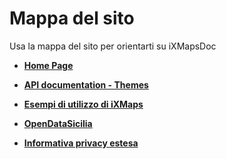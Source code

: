  # Mappa del sito
 Usa la mappa del sito per orientarti su iXMapsDoc
 
 <ul>
    <li><a href="http://ixmapsdoc.opendatasicilia.it/it/latest/"><strong>Home Page</strong></a></li>
  </ul>
<ul>
    <li><a href="http://ixmapsdoc.opendatasicilia.it/it/latest/api/api.html"><strong>API documentation - Themes</strong></a></li>
  </ul>
<ul>
    <li><a href="hhttp://ixmapsdoc.opendatasicilia.it/it/latest/esempi/esempi.html"><strong>Esempi di utilizzo di iXMaps</strong></a></li>
  </ul>
<ul>	
    <li><a href="http://ixmapsdoc.opendatasicilia.it/it/latest/ods.html"><strong>OpenDataSicilia</strong></a></li>
  </ul>
<ul>
     <li><a href="http://ixmapsdoc.opendatasicilia.it/it/latest/privacy.html"><strong>Informativa privacy estesa</strong></a>    </li>
  </ul>
